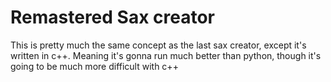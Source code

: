 # Remastered Sax creator

This is pretty much the same concept as the last sax creator, except it's written in c++. Meaning it's gonna run much better than python, though it's going to be much more difficult with c++
